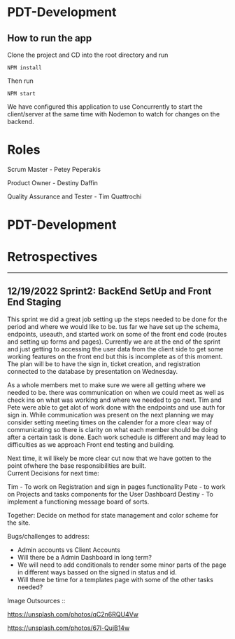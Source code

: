# PDT-Development

## How to run the app

Clone the project and CD into the root directory and run

`NPM install`

Then run

`NPM start`

We have configured this application to use Concurrently to start the client/server at the same time
with Nodemon to watch for changes on the backend.

# Roles

Scrum Master - Petey Peperakis

Product Owner - Destiny Daffin

Quality Assurance and Tester - Tim Quattrochi

# PDT-Development


# Retrospectives #
--------------------------------------------
 12/19/2022
Sprint2: BackEnd SetUp and Front End Staging  
---------------------------------------------

This sprint we did a great job setting up the steps needed to be done for 
the period and where we would like to be. tus far we have set up  the schema, 
endpoints, useauth, and started work on  some of the front end code (routes and setting up forms and pages).  Currently  we are at the end of the sprint and just  getting to accessing the user data from  the client side to get some working features on the front end but this is incomplete as of this moment.  The plan will be to have the sign  in, ticket creation,  and registration connected to the database by presentation  on Wednesday. 

As a whole members met to make sure we were all getting where we needed to be. there was communication  on  when  we could meet as well  as check ins on  what was working and where we needed to go next.  Tim and Pete were able to get alot of work  done with the endpoints and use auth for sign in. While communication was present on the next planning we may consider setting meeting times on the calender for a more clear way of communicating so there is clarity on what each  member should be doing after a certain task  is done. Each  work  schedule is different and may lead to difficulties as we approach Front end testing and building. 

Next time, it wil likely be more clear cut now that  we have gotten to the point ofwhere the base responsibilities are built.  
Current Decisions for next time: 

Tim - To work on  Registration  and sign in pages functionality
Pete - to work on Projects and tasks components for the User Dashboard 
Destiny - To implement a functioning message board of sorts. 

Together: Decide on  method for state management and color scheme for the site. 

Bugs/challenges to address: 

- Admin accounts vs Client Accounts
- Will there be a Admin  Dashboard in  long term?
- We will need to add conditionals to render some minor parts of the page in  different ways bassed on  the signed in status and id. 
- Will there be time for a templates page with  some of the other tasks needed? 






Image Outsources ::  

https://unsplash.com/photos/qC2n6RQU4Vw

https://unsplash.com/photos/67l-QujB14w
